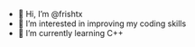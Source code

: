 - 👋 Hi, I’m @frishtx
- 👀 I’m interested in improving my coding skills 
- 🌱 I’m currently learning C++

<!---
frishtx/frishtx is a ✨ special ✨ repository because its `README.md` (this file) appears on your GitHub profile.
You can click the Preview link to take a look at your changes.
--->
